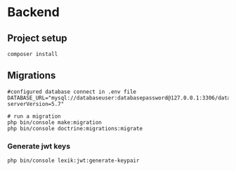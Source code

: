 # Backend

## Project setup
```
composer install
```

## Migrations
```
#configured database connect in .env file
DATABASE_URL="mysql://databaseuser:databasepassword@127.0.0.1:3306/database_name?serverVersion=5.7"

# run a migration
php bin/console make:migration
php bin/console doctrine:migrations:migrate
```

### Generate jwt keys
```
php bin/console lexik:jwt:generate-keypair 
```